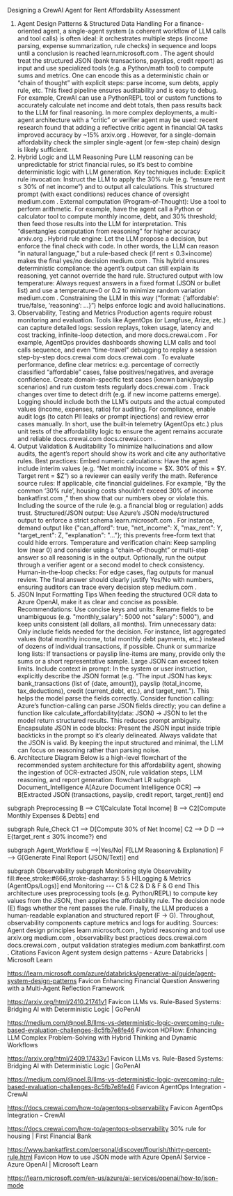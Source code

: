 Designing a CrewAI Agent for Rent Affordability Assessment

1. Agent Design Patterns & Structured Data Handling
   For a finance-oriented agent, a single-agent system (a coherent workflow of LLM calls and tool calls) is often ideal: it orchestrates multiple steps (income parsing, expense summarization, rule checks) in sequence and loops until a conclusion is reached
   learn.microsoft.com
   . The agent should treat the structured JSON (bank transactions, payslips, credit report) as input and use specialized tools (e.g. a Python/math tool) to compute sums and metrics. One can encode this as a deterministic chain or “chain of thought” with explicit steps: parse income, sum debts, apply rule, etc. This fixed pipeline ensures auditability and is easy to debug. For example, CrewAI can use a PythonREPL tool or custom functions to accurately calculate net income and debt totals, then pass results back to the LLM for final reasoning. In more complex deployments, a multi-agent architecture with a “critic” or verifier agent may be used: recent research found that adding a reflective critic agent in financial QA tasks improved accuracy by ~15%
   arxiv.org
   . However, for a single-domain affordability check the simpler single-agent (or few-step chain) design is likely sufficient.
2. Hybrid Logic and LLM Reasoning
   Pure LLM reasoning can be unpredictable for strict financial rules, so it’s best to combine deterministic logic with LLM generation. Key techniques include:
   Explicit rule invocation: Instruct the LLM to apply the 30% rule (e.g. “ensure rent ≤ 30% of net income”) and to output all calculations. This structured prompt (with exact conditions) reduces chance of oversight
   medium.com
   .
   External computation (Program-of-Thought): Use a tool to perform arithmetic. For example, have the agent call a Python or calculator tool to compute monthly income, debt, and 30% threshold; then feed those results into the LLM for interpretation. This “disentangles computation from reasoning” for higher accuracy
   arxiv.org
   .
   Hybrid rule engine: Let the LLM propose a decision, but enforce the final check with code. In other words, the LLM can reason “in natural language,” but a rule-based check (if rent ≤ 0.3×income) makes the final yes/no decision
   medium.com
   . This hybrid ensures deterministic compliance: the agent’s output can still explain its reasoning, yet cannot override the hard rule.
   Structured output with low temperature: Always request answers in a fixed format (JSON or bullet list) and use a temperature=0 or 0.2 to minimize random variation
   medium.com
   . Constraining the LLM in this way (“format: {‘affordable’: true/false, ‘reasoning’: …}”) helps enforce logic and avoid hallucinations.
3. Observability, Testing and Metrics
   Production agents require robust monitoring and evaluation. Tools like AgentOps (or Langfuse, Arize, etc.) can capture detailed logs: session replays, token usage, latency and cost tracking, infinite-loop detection, and more
   docs.crewai.com
   . For example, AgentOps provides dashboards showing LLM calls and tool calls sequence, and even “time-travel” debugging to replay a session step-by-step
   docs.crewai.com
   docs.crewai.com
   . To evaluate performance, define clear metrics: e.g. percentage of correctly classified “affordable” cases, false positives/negatives, and average confidence. Create domain-specific test cases (known bank/payslip scenarios) and run custom tests regularly
   docs.crewai.com
   . Track changes over time to detect drift (e.g. if new income patterns emerge). Logging should include both the LLM’s outputs and the actual computed values (income, expenses, ratio) for auditing. For compliance, enable audit logs (to catch PII leaks or prompt injections) and review error cases manually. In short, use the built‑in telemetry (AgentOps etc.) plus unit tests of the affordability logic to ensure the agent remains accurate and reliable
   docs.crewai.com
   docs.crewai.com
   .
4. Output Validation & Auditability
   To minimize hallucinations and allow audits, the agent’s report should show its work and cite any authoritative rules. Best practices:
   Embed numeric calculations: Have the agent include interim values (e.g. “Net monthly income = $X. 30% of this = $Y. Target rent = $Z”) so a reviewer can easily verify the math.
   Reference source rules: If applicable, cite financial guidelines. For example, “By the common ‘30% rule’, housing costs shouldn’t exceed 30% of income
   bankatfirst.com
   ,” then show that our numbers obey or violate this. Including the source of the rule (e.g. a financial blog or regulation) adds trust.
   Structured/JSON output: Use Azure’s JSON mode/structured output to enforce a strict schema
   learn.microsoft.com
   . For instance, demand output like {"can_afford": true, "net_income": X, "max_rent": Y, "target_rent": Z, "explanation": "..."}; this prevents free-form text that could hide errors.
   Temperature and verification chain: Keep sampling low (near 0) and consider using a “chain-of-thought” or multi-step answer so all reasoning is in the output. Optionally, run the output through a verifier agent or a second model to check consistency.
   Human-in-the-loop checks: For edge cases, flag outputs for manual review. The final answer should clearly justify Yes/No with numbers, ensuring auditors can trace every decision step
   medium.com
   .
5. JSON Input Formatting Tips
   When feeding the structured OCR data to Azure OpenAI, make it as clear and concise as possible. Recommendations:
   Use concise keys and units: Rename fields to be unambiguous (e.g. "monthly_salary": 5000 not "salary": 5000"), and keep units consistent (all dollars, all months).
   Trim unnecessary data: Only include fields needed for the decision. For instance, list aggregated values (total monthly income, total monthly debt payments, etc.) instead of dozens of individual transactions, if possible.
   Chunk or summarize long lists: If transactions or payslip line-items are many, provide only the sums or a short representative sample. Large JSON can exceed token limits.
   Include context in prompt: In the system or user instruction, explicitly describe the JSON format (e.g. “The input JSON has keys: bank_transactions (list of {date, amount}), payslip (total_income, tax_deductions), credit (current_debt, etc.), and target_rent.”). This helps the model parse the fields correctly.
   Consider function calling: Azure’s function-calling can parse JSON fields directly; you can define a function like calculate_affordability(data: JSON) -> JSON to let the model return structured results. This reduces prompt ambiguity.
   Encapsulate JSON in code blocks: Present the JSON input inside triple backticks in the prompt so it’s clearly delineated. Always validate that the JSON is valid.
   By keeping the input structured and minimal, the LLM can focus on reasoning rather than parsing noise.
6. Architecture Diagram
   Below is a high-level flowchart of the recommended system architecture for this affordability agent, showing the ingestion of OCR-extracted JSON, rule validation steps, LLM reasoning, and report generation:
   flowchart LR
   subgraph Document_Intelligence
   A[Azure Document Intelligence OCR] --> B[Extracted JSON (transactions, payslip, credit report, target_rent)]
   end

subgraph Preprocessing
B --> C1[Calculate Total Income]
B --> C2[Compute Monthly Expenses & Debts]
end

subgraph Rule_Check
C1 --> D[Compute 30% of Net Income]
C2 --> D
D --> E{target_rent ≤ 30% income?}
end

subgraph Agent_Workflow
E -->|Yes/No| F[LLM Reasoning & Explanation]
F --> G[Generate Final Report (JSON/Text)]
end

subgraph Observability
subgraph Monitoring
style Observability fill:#eee,stroke:#666,stroke-dasharray: 5 5
H[Logging & Metrics (AgentOps/Logs)]
end
Monitoring --- C1 & C2 & D & F & G
end
This architecture uses preprocessing tools (e.g. Python/REPL) to compute key values from the JSON, then applies the affordability rule. The decision node (E) flags whether the rent passes the rule. Finally, the LLM produces a human-readable explanation and structured report (F → G). Throughout, observability components capture metrics and logs for auditing. Sources: Agent design principles
learn.microsoft.com
, hybrid reasoning and tool use
arxiv.org
medium.com
, observability best practices
docs.crewai.com
docs.crewai.com
, output validation strategies
medium.com
bankatfirst.com
.
Citations
Favicon
Agent system design patterns - Azure Databricks | Microsoft Learn

https://learn.microsoft.com/azure/databricks/generative-ai/guide/agent-system-design-patterns
Favicon
Enhancing Financial Question Answering with a Multi-Agent Reflection Framework

https://arxiv.org/html/2410.21741v1
Favicon
LLMs vs. Rule-Based Systems: Bridging AI with Deterministic Logic | GoPenAI

https://medium.com/@noel.B/llms-vs-deterministic-logic-overcoming-rule-based-evaluation-challenges-8c5fb7e8fe46
Favicon
HDFlow: Enhancing LLM Complex Problem-Solving with Hybrid Thinking and Dynamic Workflows

https://arxiv.org/html/2409.17433v1
Favicon
LLMs vs. Rule-Based Systems: Bridging AI with Deterministic Logic | GoPenAI

https://medium.com/@noel.B/llms-vs-deterministic-logic-overcoming-rule-based-evaluation-challenges-8c5fb7e8fe46
Favicon
AgentOps Integration - CrewAI

https://docs.crewai.com/how-to/agentops-observability
Favicon
AgentOps Integration - CrewAI

https://docs.crewai.com/how-to/agentops-observability
30% rule for housing | First Financial Bank

https://www.bankatfirst.com/personal/discover/flourish/thirty-percent-rule.html
Favicon
How to use JSON mode with Azure OpenAI Service - Azure OpenAI | Microsoft Learn

https://learn.microsoft.com/en-us/azure/ai-services/openai/how-to/json-mode
